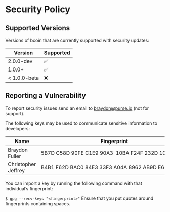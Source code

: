 # Security Policy

## Supported Versions

Versions of bcoin that are currently supported with security updates:

| Version | Supported          |
| ------- | ------------------ |
| 2.0.0-dev | :white_check_mark: |
| 1.0.0+    | :white_check_mark: |
| < 1.0.0-beta   | :x:         |

## Reporting a Vulnerability

To report security issues send an email to braydon@purse.io (not for support).

The following keys may be used to communicate sensitive information to developers:

| Name | Fingerprint | Email |
|------|-------------| ----- |
| Braydon Fuller | 5B7D C58D 90FE C1E9 90A3  10BA F24F 232D 108B 3AD4 | braydon@purse.io
| Christopher Jeffrey | B4B1 F62D BAC0 84E3 33F3  A04A 8962 AB9D E666 6BBD | chjjeffrey@gmail.com |


You can import a key by running the following command with that individual’s fingerprint:

`$ gpg --recv-keys "<fingerprint>"` Ensure that you put quotes around fingerprints containing spaces.
